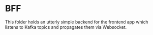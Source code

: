 # BFF

This folder holds an utterly simple backend for the frontend app which listens to Kafka topics
and propagates them via Websocket.

